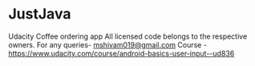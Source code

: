 # JustJava
Udacity Coffee ordering app
All licensed code belongs to the respective owners. For any queries- mshivam019@gmail.com
Course - https://www.udacity.com/course/android-basics-user-input--ud836

